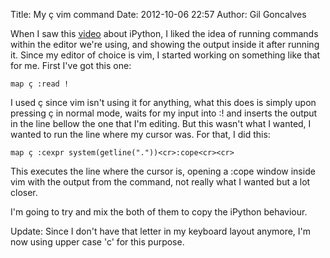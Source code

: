 Title: My ç vim command
Date: 2012-10-06 22:57
Author: Gil Goncalves

When I saw this [video](https://www.youtube.com/watch?v=iwVvqwLDsJo) about iPython, I liked the idea of running commands within the editor we're using, and showing the output inside it after running it. Since my editor of choice is vim, I started working on something like that for me. First I've got this one:

    map ç :read !

I used ç since vim isn't using it for anything, what this does is simply upon pressing ç in normal mode, waits for my input into :! and inserts the output in the line bellow the one that I'm editing. But this wasn't what I wanted, I wanted to run the line where my cursor was. For that, I did this:

    map ç :cexpr system(getline("."))<cr>:cope<cr><cr>

This executes the line where the cursor is, opening a :cope window inside vim with the output from the command, not really what I wanted but a lot closer.

I'm going to try and mix the both of them to copy the iPython behaviour.

Update: Since I don't have that letter in my keyboard layout anymore, I'm now using upper case 'c' for this purpose.
